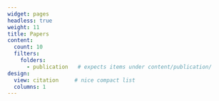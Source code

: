 ```yaml
---
widget: pages
headless: true
weight: 11
title: Papers
content:
  count: 10
  filters:
    folders:
      - publication   # expects items under content/publication/
design:
  view: citation     # nice compact list
  columns: 1
---
```

